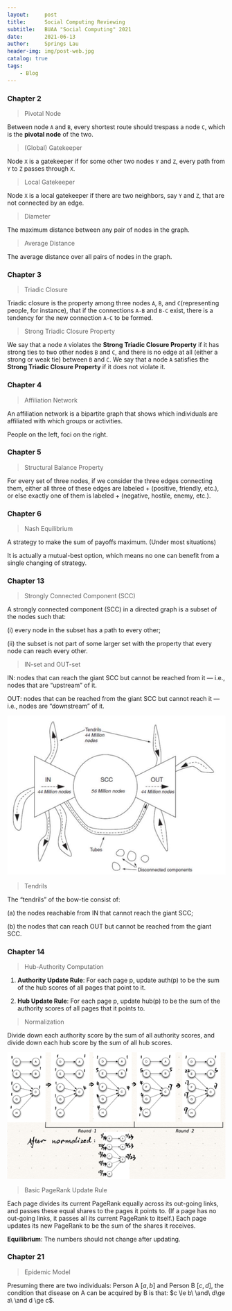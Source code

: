 ```yaml
---
layout:     post
title:      Social Computing Reviewing
subtitle:	BUAA "Social Computing" 2021
date:       2021-06-13
author:     Springs Lau
header-img: img/post-web.jpg
catalog: true
tags:
    - Blog
---
```



### Chapter 2

> Pivotal Node

Between node `A` and `B`, every shortest route should trespass a node `C`, which is the **pivotal node** of the two.

> (Global) Gatekeeper

Node `X` is a gatekeeper if for some other two nodes `Y` and `Z`, every path from `Y` to `Z` passes through `X`.

> Local Gatekeeper

Node `X` is a local gatekeeper if there are two neighbors, say `Y` and `Z`, that are not connected by an edge. 

> Diameter

The maximum distance between any pair of nodes in the graph.

> Average Distance

The average distance over all pairs of nodes in the graph.

### Chapter 3

> Triadic Closure

Triadic closure is the property among three nodes `A`, `B`, and `C`(representing people, for instance), that if the connections `A-B` and `B-C` exist, there is a tendency for the new connection `A-C` to be formed.

> Strong Triadic Closure Property

We say that a node `A` violates the **Strong Triadic Closure Property** if it has strong ties to two other nodes `B` and `C`, and there is no edge at all (either a strong or weak tie) between `B` and `C`. We say that a node `A` satisfies the **Strong Triadic Closure Property** if it does not violate it.

### Chapter 4

> Affiliation Network

An affiliation network is a bipartite graph that shows which individuals are affiliated with which groups or activities.

People on the left, foci on the right.

### Chapter 5

> Structural Balance Property

For every set of three nodes, if we consider the three edges connecting them, either all three of these edges are labeled + (positive, friendly, etc.), or else exactly one of them is labeled + (negative, hostile, enemy, etc.).

### Chapter 6

> Nash Equilibrium

A strategy to make the sum of payoffs maximum. (Under most situations)

It is actually a mutual-best option, which means no one can benefit from a single changing of strategy.

### Chapter 13

> Strongly Connected Component (SCC)

A strongly connected component (SCC) in a directed graph is a subset of the nodes such that: 

(i) every node in the subset has a path to every other;

(ii) the subset is not part of some larger set with the property that every node can reach every other.

> IN-set and OUT-set

IN: nodes that can reach the giant SCC but cannot be reached from it — i.e., nodes that are “upstream” of it. 

OUT: nodes that can be reached from the giant SCC but cannot reach it — i.e., nodes are “downstream” of it.

![SCC](SCC.jpg)

> Tendrils

The “tendrils” of the bow-tie consist of:

(a) the nodes reachable from IN that cannot reach the giant SCC;

(b) the nodes that can reach OUT but cannot be reached from the giant SCC. 

### Chapter 14

> Hub-Authority Computation

1. **Authority Update Rule**: For each page p, update auth(p) to be the sum of the hub scores of all pages that point to it.

2. **Hub Update Rule**: For each page p, update hub(p) to be the sum of the authority scores of all pages that it points to.

> Normalization

Divide down each authority score by the sum of all authority scores, and divide down each hub score by the sum of all hub scores. 

![Hub-Authority](Hub-Authority.jpg)

> Basic PageRank Update Rule

Each page divides its current PageRank equally across its out-going links, and passes these equal shares to the pages it points to. (If a page has no out-going links, it passes all its current PageRank to itself.) Each page updates its new PageRank to be the sum of the shares it receives.

**Equilibrium**: The numbers should not change after updating.

### Chapter 21

> Epidemic Model

Presuming there are two individuals: Person A $[a, b]$ and Person B $[c, d]$, the condition that disease on A can be acquired by B is that: $c \le b\ \and\ d\ge a\ \and d \ge c$.
